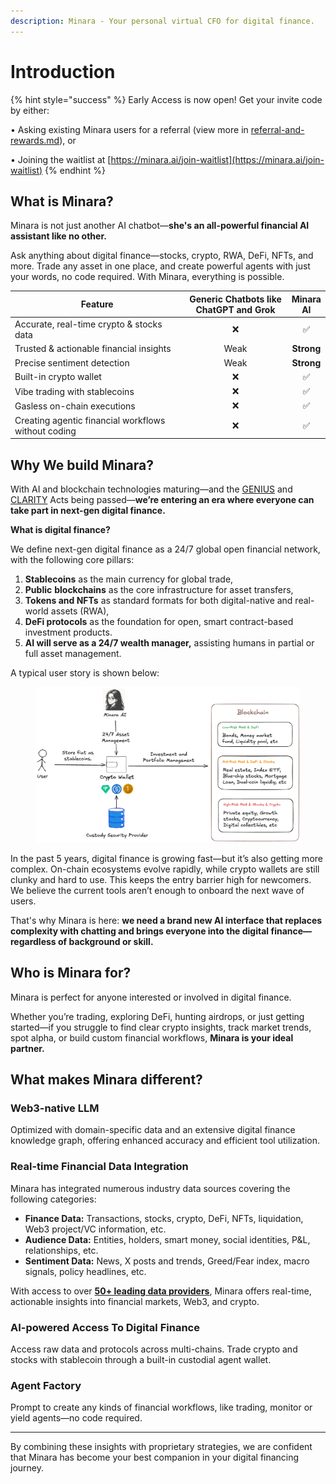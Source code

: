 ```yaml
---
description: Minara - Your personal virtual CFO for digital finance.
---
```


# Introduction

{% hint style="success" %}
Early Access is now open! Get your invite code by either:

• Asking existing Minara users for a referral (view more in [referral-and-rewards.md](referral-and-rewards.md "mention")), or

• Joining the waitlist at [https://minara.ai/join-waitlist](https://minara.ai/join-waitlist)
{% endhint %}

## What is Minara?

Minara is not just another AI chatbot—**she's an all-powerful financial AI assistant like no other.**&#x20;

Ask anything about digital finance—stocks, crypto, RWA, DeFi, NFTs, and more. Trade any asset in one place, and create powerful agents with just your words, no code required. With Minara, everything is possible.

<table><thead><tr><th width="346.65234375">Feature</th><th width="190.7265625" align="center">Generic Chatbots like ChatGPT and Grok</th><th align="center">Minara AI</th></tr></thead><tbody><tr><td>Accurate, real-time crypto &#x26; stocks data</td><td align="center"><span data-gb-custom-inline data-tag="emoji" data-code="274c">❌</span></td><td align="center"><span data-gb-custom-inline data-tag="emoji" data-code="2705">✅</span> </td></tr><tr><td>Trusted &#x26; actionable financial insights</td><td align="center">Weak</td><td align="center"><strong>Strong</strong></td></tr><tr><td>Precise sentiment detection</td><td align="center">Weak</td><td align="center"><strong>Strong</strong></td></tr><tr><td>Built-in crypto wallet</td><td align="center"><span data-gb-custom-inline data-tag="emoji" data-code="274c">❌</span></td><td align="center"><span data-gb-custom-inline data-tag="emoji" data-code="2705">✅</span></td></tr><tr><td>Vibe trading with stablecoins</td><td align="center"><span data-gb-custom-inline data-tag="emoji" data-code="274c">❌</span></td><td align="center"><span data-gb-custom-inline data-tag="emoji" data-code="2705">✅</span></td></tr><tr><td>Gasless on-chain executions</td><td align="center"><span data-gb-custom-inline data-tag="emoji" data-code="274c">❌</span></td><td align="center"><span data-gb-custom-inline data-tag="emoji" data-code="2705">✅</span></td></tr><tr><td>Creating agentic financial workflows without coding</td><td align="center"><span data-gb-custom-inline data-tag="emoji" data-code="274c">❌</span></td><td align="center"><span data-gb-custom-inline data-tag="emoji" data-code="2705">✅</span></td></tr></tbody></table>

## Why We build Minara?

With AI and blockchain technologies maturing—and the [GENIUS](https://en.wikipedia.org/wiki/GENIUS_Act) and [CLARITY](https://en.wikipedia.org/wiki/Clarity_Act) Acts being passed—**we’re entering an era where everyone can take part in next-gen digital finance.**

**What is digital finance?**

We define next-gen digital finance as a 24/7 global open financial network, with the following core pillars:

1. **Stablecoins** as the main currency for global trade,
2. **Public** **blockchains** as the core infrastructure for asset transfers,
3. **Tokens and NFTs** as standard formats for both digital-native and real-world assets (RWA),
4. **DeFi protocols** as the foundation for open, smart contract-based investment products.
5. **AI will serve as a 24/7 wealth manager,** assisting humans in partial or full asset management.

A typical user story is shown below:

<figure><img src=".gitbook/assets/image (40).png" alt=""><figcaption></figcaption></figure>

In the past 5 years, digital finance is growing fast—but it’s also getting more complex. On-chain ecosystems evolve rapidly, while crypto wallets are still clunky and hard to use. This keeps the entry barrier high for newcomers. We believe the current tools aren’t enough to onboard the next wave of users.

That's why Minara is here: **we need a brand new AI interface that replaces complexity with chatting and brings everyone into the digital finance—regardless of background or skill.**

## Who is Minara for?

Minara is perfect for anyone interested or involved in digital finance.&#x20;

Whether you’re trading, exploring DeFi, hunting airdrops, or just getting started—if you struggle to find clear crypto insights, track market trends, spot alpha, or build custom financial workflows, **Minara is your ideal partner.**

## What makes Minara different?

### Web3-native LLM

Optimized with domain-specific data and an extensive digital finance knowledge graph, offering enhanced accuracy and efficient tool utilization.

### Real-time Financial Data Integration

Minara has integrated numerous industry data sources covering the following categories:

* **Finance Data:** Transactions, stocks, crypto, DeFi, NFTs, liquidation, Web3 project/VC information, etc.
* **Audience Data:** Entities, holders, smart money, social identities, P\&L, relationships, etc.
* **Sentiment Data:** News, X posts and trends, Greed/Fear index, macro signals, policy headlines, etc.

With access to over [**50+ leading data providers**](features/tools-integration.md), Minara offers real-time, actionable insights into financial markets, Web3, and crypto.

### AI-powered Access To Digital Finance

Access raw data and protocols across multi-chains. Trade crypto and stocks with stablecoin through a built-in custodial agent wallet.

### Agent Factory

Prompt to create any kinds of financial workflows, like trading, monitor or yield agents—no code required.

***

By combining these insights with proprietary strategies, we are confident that Minara has become your best companion in your digital financing journey.&#x20;



